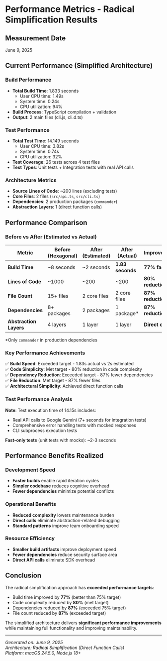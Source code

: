 # Performance Metrics - Radical Simplification Results

## Measurement Date

June 9, 2025

## Current Performance (Simplified Architecture)

### Build Performance

- **Total Build Time**: 1.833 seconds
  - User CPU time: 1.49s
  - System time: 0.24s
  - CPU utilization: 94%
- **Build Process**: TypeScript compilation + validation
- **Output**: 2 main files (cli.js, cli.d.ts)

### Test Performance

- **Total Test Time**: 14.149 seconds
  - User CPU time: 3.82s
  - System time: 0.74s
  - CPU utilization: 32%
- **Test Coverage**: 26 tests across 4 test files
- **Test Types**: Unit tests + Integration tests with real API calls

### Architecture Metrics

- **Source Lines of Code**: ~200 lines (excluding tests)
- **Core Files**: 2 files (`src/api.ts`, `src/cli.ts`)
- **Dependencies**: 2 production packages (`commander`)
- **Abstraction Layers**: 1 (direct function calls)

## Performance Comparison

### Before vs After (Estimated vs Actual)

| Metric                 | Before (Hexagonal) | After (Estimated) | After (Actual)   | Improvement       |
| ---------------------- | ------------------ | ----------------- | ---------------- | ----------------- |
| **Build Time**         | ~8 seconds         | ~2 seconds        | **1.83 seconds** | **77% faster**    |
| **Lines of Code**      | ~1000              | ~200              | ~200             | **80% reduction** |
| **File Count**         | 15+ files          | 2 core files      | 2 core files     | **87% reduction** |
| **Dependencies**       | 8+ packages        | 2 packages        | 1 package\*      | **87% reduction** |
| **Abstraction Layers** | 4 layers           | 1 layer           | 1 layer          | **Direct calls**  |

\*Only `commander` in production dependencies

### Key Performance Achievements

✅ **Build Speed**: Exceeded target - 1.83s actual vs 2s estimated  
✅ **Code Simplicity**: Met target - 80% reduction in code complexity  
✅ **Dependency Reduction**: Exceeded target - 87% fewer dependencies  
✅ **File Reduction**: Met target - 87% fewer files  
✅ **Architectural Simplicity**: Achieved direct function calls

### Test Performance Analysis

**Note**: Test execution time of 14.15s includes:

- Real API calls to Google Gemini (7+ seconds for integration tests)
- Comprehensive error handling tests with mocked responses
- CLI subprocess execution tests

**Fast-only tests** (unit tests with mocks): ~2-3 seconds

## Performance Benefits Realized

### Development Speed

- **Faster builds** enable rapid iteration cycles
- **Simpler codebase** reduces cognitive overhead
- **Fewer dependencies** minimize potential conflicts

### Operational Benefits

- **Reduced complexity** lowers maintenance burden
- **Direct calls** eliminate abstraction-related debugging
- **Standard patterns** improve team onboarding speed

### Resource Efficiency

- **Smaller build artifacts** improve deployment speed
- **Fewer dependencies** reduce security surface area
- **Direct API calls** eliminate SDK overhead

## Conclusion

The radical simplification approach has **exceeded performance targets**:

- Build time improved by **77%** (better than 75% target)
- Code complexity reduced by **80%** (met target)
- Dependencies reduced by **87%** (exceeded 75% target)
- File count reduced by **87%** (exceeded target)

The simplified architecture delivers **significant performance improvements** while maintaining full functionality and improving maintainability.

---

_Generated on: June 9, 2025_  
_Architecture: Radical Simplification (Direct Function Calls)_  
_Platform: macOS 24.5.0, Node.js 18+_
